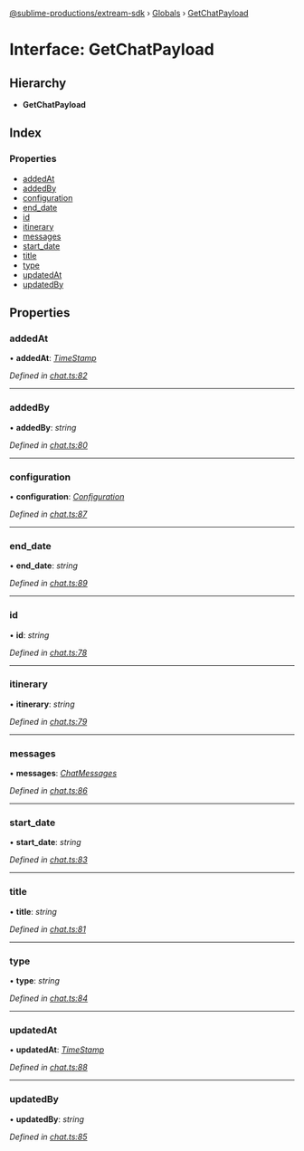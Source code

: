 [@sublime-productions/extream-sdk](../README.md) › [Globals](../globals.md) › [GetChatPayload](getchatpayload.md)

# Interface: GetChatPayload

## Hierarchy

* **GetChatPayload**

## Index

### Properties

* [addedAt](getchatpayload.md#addedat)
* [addedBy](getchatpayload.md#addedby)
* [configuration](getchatpayload.md#configuration)
* [end_date](getchatpayload.md#end_date)
* [id](getchatpayload.md#id)
* [itinerary](getchatpayload.md#itinerary)
* [messages](getchatpayload.md#messages)
* [start_date](getchatpayload.md#start_date)
* [title](getchatpayload.md#title)
* [type](getchatpayload.md#type)
* [updatedAt](getchatpayload.md#updatedat)
* [updatedBy](getchatpayload.md#updatedby)

## Properties

###  addedAt

• **addedAt**: *[TimeStamp](timestamp.md)*

*Defined in [chat.ts:82](https://github.com/Extream-SaaS/ex-sdk/blob/3458c8e/src/chat.ts#L82)*

___

###  addedBy

• **addedBy**: *string*

*Defined in [chat.ts:80](https://github.com/Extream-SaaS/ex-sdk/blob/3458c8e/src/chat.ts#L80)*

___

###  configuration

• **configuration**: *[Configuration](configuration.md)*

*Defined in [chat.ts:87](https://github.com/Extream-SaaS/ex-sdk/blob/3458c8e/src/chat.ts#L87)*

___

###  end_date

• **end_date**: *string*

*Defined in [chat.ts:89](https://github.com/Extream-SaaS/ex-sdk/blob/3458c8e/src/chat.ts#L89)*

___

###  id

• **id**: *string*

*Defined in [chat.ts:78](https://github.com/Extream-SaaS/ex-sdk/blob/3458c8e/src/chat.ts#L78)*

___

###  itinerary

• **itinerary**: *string*

*Defined in [chat.ts:79](https://github.com/Extream-SaaS/ex-sdk/blob/3458c8e/src/chat.ts#L79)*

___

###  messages

• **messages**: *[ChatMessages](chatmessages.md)*

*Defined in [chat.ts:86](https://github.com/Extream-SaaS/ex-sdk/blob/3458c8e/src/chat.ts#L86)*

___

###  start_date

• **start_date**: *string*

*Defined in [chat.ts:83](https://github.com/Extream-SaaS/ex-sdk/blob/3458c8e/src/chat.ts#L83)*

___

###  title

• **title**: *string*

*Defined in [chat.ts:81](https://github.com/Extream-SaaS/ex-sdk/blob/3458c8e/src/chat.ts#L81)*

___

###  type

• **type**: *string*

*Defined in [chat.ts:84](https://github.com/Extream-SaaS/ex-sdk/blob/3458c8e/src/chat.ts#L84)*

___

###  updatedAt

• **updatedAt**: *[TimeStamp](timestamp.md)*

*Defined in [chat.ts:88](https://github.com/Extream-SaaS/ex-sdk/blob/3458c8e/src/chat.ts#L88)*

___

###  updatedBy

• **updatedBy**: *string*

*Defined in [chat.ts:85](https://github.com/Extream-SaaS/ex-sdk/blob/3458c8e/src/chat.ts#L85)*
